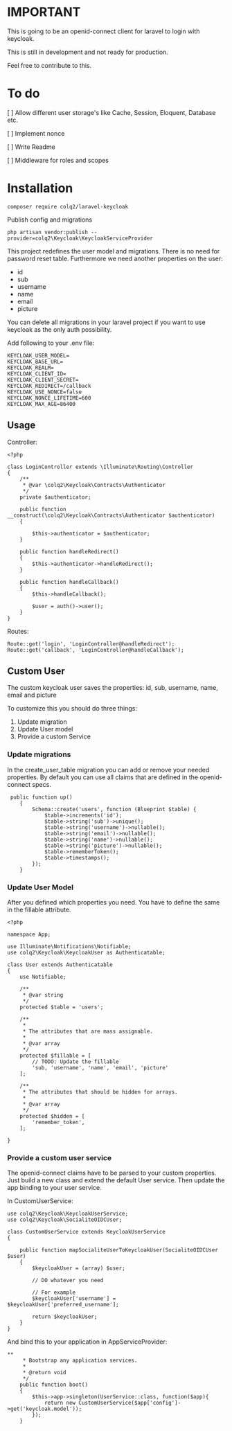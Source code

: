 # IMPORTANT
This is going to be an openid-connect client for laravel to login with keycloak.

This is still in development and not ready for production.

Feel free to contribute to this.

# To do
[ ] Allow different user storage's like Cache, Session, Eloquent, Database etc.

[ ] Implement nonce

[ ] Write Readme

[ ] Middleware for roles and scopes


# Installation
`composer require colq2/laravel-keycloak`

Publish config and migrations

`php artisan vendor:publish --provider=colq2\Keycloak\KeycloakServiceProvider`

This project redefines the user model and migrations. There is no need for password reset table. Furthermore we need another properties on the user:
* id
* sub
* username
* name
* email
* picture

You can delete all migrations in your laravel project if you want to use keycloak as the only auth possibility.


Add following to your .env file:

```
KEYCLOAK_USER_MODEL=
KEYCLOAK_BASE_URL=
KEYCLOAK_REALM=
KEYCLOAK_CLIENT_ID=
KEYCLOAK_CLIENT_SECRET=
KEYCLOAK_REDIRECT=/callback
KEYCLOAK_USE_NONCE=false
KEYCLOAK_NONCE_LIFETIME=600
KEYCLOAK_MAX_AGE=86400
```

## Usage

Controller:

```
<?php

class LoginController extends \Illuminate\Routing\Controller
{
    /**
     * @var \colq2\Keycloak\Contracts\Authenticator
     */
    private $authenticator;

    public function __construct(\colq2\Keycloak\Contracts\Authenticator $authenticator)
    {

        $this->authenticator = $authenticator;
    }

    public function handleRedirect()
    {
        $this->authenticator->handleRedirect();
    }

    public function handleCallback()
    {
        $this->handleCallback();

        $user = auth()->user();
    }
}
```

Routes:

```
Route::get('login', 'LoginController@handleRedirect');
Route::get('callback', 'LoginController@handleCallback');
```



## Custom User

The custom keycloak user saves the properties: id, sub, username, name, email and picture

To customize this you should do three things:

1. Update migration
2. Update User model
3. Provide a custom Service

### Update migrations

In the create_user_table migration you can add or remove your needed properties.
By default you can use all claims that are defined in the openid-connect specs.

```
 public function up()
    {
        Schema::create('users', function (Blueprint $table) {
            $table->increments('id');
            $table->string('sub')->unique();
            $table->string('username')->nullable();
            $table->string('email')->nullable();
            $table->string('name')->nullable();
            $table->string('picture')->nullable();
            $table->rememberToken();
            $table->timestamps();
        });
    }
```

### Update User Model
After you defined which properties you need. You have to define the same in the fillable attribute.


```
<?php

namespace App;

use Illuminate\Notifications\Notifiable;
use colq2\Keycloak\KeycloakUser as Authenticatable;

class User extends Authenticatable
{
    use Notifiable;

 	/**
     * @var string 
     */
    protected $table = 'users';

    /**
     *
     * The attributes that are mass assignable.
     *
     * @var array
     */
    protected $fillable = [
        // TODO: Update the fillable 
        'sub, 'username', 'name', 'email', 'picture'
    ];

    /**
     * The attributes that should be hidden for arrays.
     *
     * @var array
     */
    protected $hidden = [
        'remember_token',
    ];

}

```

### Provide a custom user service

The openid-connect claims have to be parsed to your custom properties. Just build a new class and extend the default User service.
Then update the app binding to your user service.

In CustomUserService:

```
use colq2\Keycloak\KeycloakUserService;
use colq2\Keycloak\SocialiteOIDCUser;

class CustomUserService extends KeycloakUserService
{

    public function mapSocialiteUserToKeycloakUser(SocialiteOIDCUser $user)
    {
        $keycloakUser = (array) $user;

        // DO whatever you need

        // For example
        $keycloakUser['username'] = $keycloakUser['preferred_username'];

        return $keycloakUser;
    }
}
```

And bind this to your application in AppServiceProvider:

```
**
     * Bootstrap any application services.
     *
     * @return void
     */
    public function boot()
    {
        $this->app->singleton(UserService::class, function($app){
            return new CustomUserService($app['config']->get('keycloak.model'));
        });
    }
```
